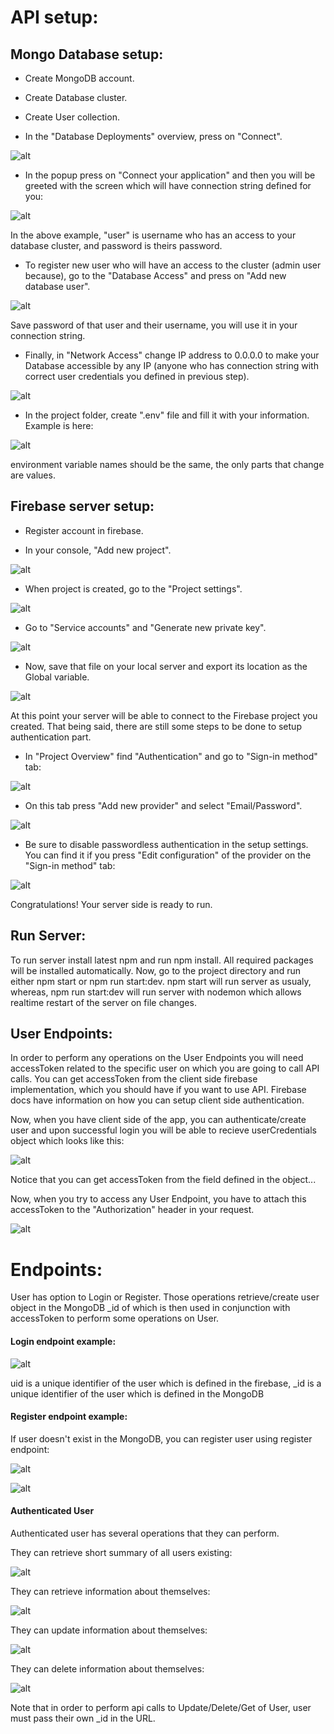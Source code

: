 # API setup:

## Mongo Database setup:

- Create MongoDB account.

- Create Database cluster.

- Create User collection.

- In the "Database Deployments" overview, press on "Connect".

![alt](https://i.imgur.com/A0Dwk6F.png)

- In the popup press on "Connect your application" and then you will be greeted with the screen which will have connection string defined for you:

![alt](https://i.imgur.com/uUSSwMD.png)

In the above example, "user" is username who has an access to your database cluster, and password is theirs password.

- To register new user who will have an access to the cluster (admin user because), go to the "Database Access" and press on "Add new database user".

![alt](https://i.imgur.com/x6CyUzw.png)

Save password of that user and their username, you will use it in your connection string.

- Finally, in "Network Access" change IP address to 0.0.0.0 to make your Database accessible by any IP (anyone who has connection string with correct user credentials you defined in previous step).

![alt](https://i.imgur.com/A4a8mbQ.png)

- In the project folder, create ".env" file and fill it with your information. Example is here:

![alt](https://i.imgur.com/msHT5eu.png)

environment variable names should be the same, the only parts that change are values.

## Firebase server setup:

- Register account in firebase.

- In your console, "Add new project".

![alt](https://i.imgur.com/WL2jaVO.png)

- When project is created, go to the "Project settings".

![alt](https://i.imgur.com/ZDowUt5.png)

- Go to "Service accounts" and "Generate new private key".

![alt](https://i.imgur.com/PN3Svzt.png)

- Now, save that file on your local server and export its location as the Global variable.

![alt](https://i.imgur.com/kGtzCUI.png)

At this point your server will be able to connect to the Firebase project you created. That being said, there are still some steps to be done to setup authentication part.

- In "Project Overview" find "Authentication" and go to "Sign-in method" tab:

![alt](https://i.imgur.com/FFw2QIH.png)

- On this tab press "Add new provider" and select "Email/Password".

![alt](https://i.imgur.com/bTtm9ub.png)

- Be sure to disable passwordless authentication in the setup settings. You can find it if you press "Edit configuration" of the provider on the "Sign-in method" tab:

![alt](https://i.imgur.com/9bXzMev.png)

Congratulations! Your server side is ready to run.

## Run Server:

To run server install latest npm and run npm install. All required packages will be installed automatically. Now, go to the project directory and run either npm start or npm run start:dev. npm start will run server as usualy, whereas, npm run start:dev will run server with nodemon which allows realtime restart of the server on file changes.

## User Endpoints:

In order to perform any operations on the User Endpoints you will need accessToken related to the specific user on which you are going to call API calls.
You can get accessToken from the client side firebase implementation, which you should have if you want to use API. Firebase docs have information on how you can setup client side
authentication.

Now, when you have client side of the app, you can authenticate/create user and upon successful login you will be able to recieve userCredentials object which looks like this:

![alt](https://i.imgur.com/OcVtK2q.png)

Notice that you can get accessToken from the field defined in the object...

Now, when you try to access any User Endpoint, you have to attach this accessToken to the "Authorization" header in your request.

![alt](https://i.imgur.com/LF497sH.png)


# Endpoints:

User has option to Login or Register. Those operations retrieve/create user object in the MongoDB _id of which is then used in conjunction with accessToken to perform some operations on User.

#### Login endpoint example:

![alt](https://i.imgur.com/nuRFyl9.png)

uid is a unique identifier of the user which is defined in the firebase, _id is a unique identifier of the user which is defined in the MongoDB

#### Register endpoint example:

If user doesn't exist in the MongoDB, you can register user using register endpoint:

![alt](https://i.imgur.com/m0ZpWP6.png)

![alt](https://i.imgur.com/2UXAUbH.png)


#### Authenticated User

Authenticated user has several operations that they can perform.

They can retrieve short summary of all users existing:

![alt](https://i.imgur.com/wUThsjC.png)

They can retrieve information about themselves:

![alt](https://i.imgur.com/KTeq7K6.png)

They can update information about themselves:

![alt](https://i.imgur.com/seuaAiS.png)

They can delete information about themselves:

![alt](https://i.imgur.com/VTvCowi.png)

Note that in order to perform api calls to Update/Delete/Get of User, user must pass their own _id in the URL.




